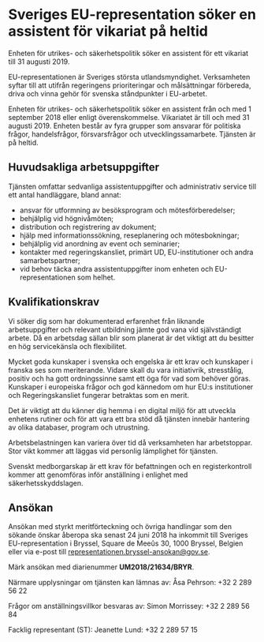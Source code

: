 # Sveriges EU-representation söker en assistent för vikariat på heltid

Enheten för utrikes- och säkerhetspolitik söker en assistent för ett vikariat till 31 augusti 2019.

EU-representationen är Sveriges största utlandsmyndighet. Verksamheten syftar till att utifrån regeringens prioriteringar och målsättningar förbereda, driva och vinna gehör för svenska ståndpunkter i EU-arbetet.

Enheten för utrikes- och säkerhetspolitik söker en assistent från och med 1 september 2018 eller enligt överenskommelse. Vikariatet är till och med 31 augusti 2019. Enheten består av fyra grupper som ansvarar för politiska frågor, handelsfrågor, försvarsfrågor och utvecklingssamarbete. Tjänsten är på heltid.

## Huvudsakliga arbetsuppgifter

Tjänsten omfattar sedvanliga assistentuppgifter och administrativ service till ett antal handläggare, bland annat:

* ansvar för utformning av besöksprogram och mötesförberedelser;
* behjälplig vid högnivåmöten;
* distribution och registrering av dokument;
* hjälp med informationssökning, reseplanering och mötesbokningar;
* behjälplig vid anordning av event och seminarier;
* kontakter med regeringskansliet, primärt UD, EU-institutioner och andra samarbetspartner;
* vid behov täcka andra assistentuppgifter inom enheten och EU-representationen som helhet.

## Kvalifikationskrav

Vi söker dig som har dokumenterad erfarenhet från liknande arbetsuppgifter och relevant utbildning jämte god vana vid självständigt arbete. Då en arbetsdag sällan blir som planerat är det viktigt att du besitter en hög servicekänsla och flexibilitet.

Mycket goda kunskaper i svenska och engelska är ett krav och kunskaper i franska ses som meriterande. Vidare skall du vara initiativrik, stresstålig, positiv och ha gott ordningssinne samt ett öga för vad som behöver göras. Kunskaper i europeiska frågor och god kännedom om hur EU:s institutioner och Regeringskansliet fungerar betraktas som en merit.

Det är viktigt att du känner dig hemma i en digital miljö för att utveckla enhetens rutiner och för att vara ett bra stöd då tjänsten innebär hantering av olika databaser, program och utrustning.

Arbetsbelastningen kan variera över tid då verksamheten har arbetstoppar. Stor vikt kommer att läggas vid personlig lämplighet för tjänsten.

Svenskt medborgarskap är ett krav för befattningen och en registerkontroll kommer att genomföras inför anställning i enlighet med säkerhetsskyddslagen.

## Ansökan

Ansökan med styrkt meritförteckning och övriga handlingar som den sökande önskar åberopa ska senast 24 juni 2018 ha inkommit till Sveriges EU-representation i Bryssel, Square de Meeûs 30, 1000 Bryssel, Belgien eller via e-post till [representationen.bryssel-ansokan@gov.se](mailto:representationen.bryssel-ansokan@gov.se).

Märk ansökan med diarienummer **UM2018/21634/BRYR**.

Närmare upplysningar om tjänsten kan lämnas av:
Åsa Pehrson: +32 2 289 56 22

Frågor om anställningsvillkor besvaras av:
Simon Morrissey: +32 2 289 56 84

Facklig representant (ST):
Jeanette Lund: +32 2 289 57 15

